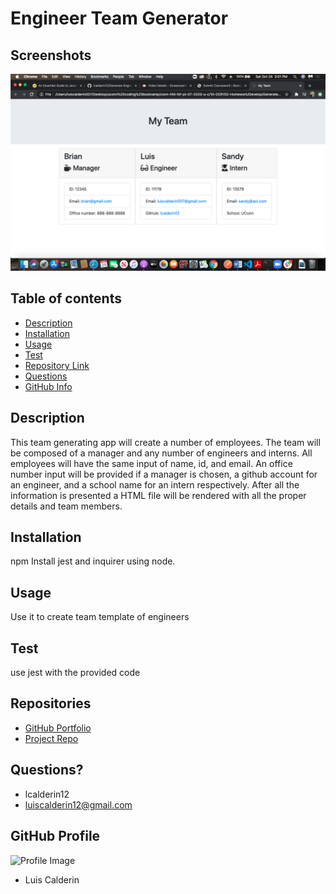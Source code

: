 # Engineer Team Generator
  
## Screenshots
![](img/demo.png)
<br>

## Table of contents
- [Description](#Description)
- [Installation](#Installation)
- [Usage](#Usage)
- [Test](#Test)
- [Repository Link](#Repositories)
- [Questions](#Questions?)
- [GitHub Info](#GitHub) 
## Description 
This team generating app will create a number of employees. The team will be composed of a manager and any number of engineers and interns. All employees will have the same input of name, id, and email. An office number input will be provided if a manager is chosen, a github account for an engineer, and a school name for an intern respectively. After all the information is presented a HTML file will be rendered with all the proper details and team members.
## Installation
npm Install jest and inquirer using node.
## Usage
Use it to create team template of engineers
## Test
use jest with the provided code
## Repositories
- [GitHub Portfolio](https://github.com/lcalderin12)
- [Project Repo](git@github.com:lcalderin12/Generate-Engineering-Team.git)
## Questions?
- lcalderin12
- luiscalderin12@gmail.com
## GitHub Profile
![Profile Image](https://avatars2.githubusercontent.com/u/24910227?v=4)
- Luis Calderin
